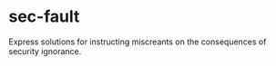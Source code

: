# sec-fault
Express solutions for instructing miscreants on the consequences of security ignorance.
